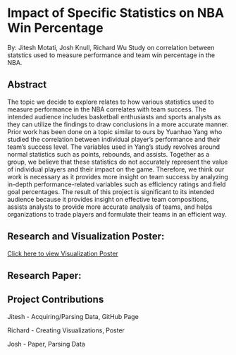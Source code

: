 # Impact of Specific Statistics on NBA Win Percentage
By: Jitesh Motati, Josh Knull, Richard Wu
Study on correlation between statstics used to measure performance and team win percentage in the NBA.

## Abstract
The topic we decide to explore relates to how various statistics used to measure performance in the NBA correlates with team success. The intended audience includes basketball enthusiasts and sports analysts as they can utilize the findings to draw conclusions in a more accurate manner. Prior work has been done on a topic similar to ours by Yuanhao Yang who studied the correlation between individual player’s performance and their team’s success level. The variables used in Yang’s study revolves around normal statistics such as points, rebounds, and assists. Together as a group, we believe that these statistics do not accurately represent the value of individual players and their impact on the game. Therefore, we think our work is necessary as it provides more insight on team success by analyzing in-depth performance-related variables such as efficiency ratings and field goal percentages. The result of this project is significant to its intended audience because it provides insight on effective team compositions, assists analysts to provide more accurate analysis of teams, and helps organizations to trade players and formulate their teams in an efficient way.

## Research and Visualization Poster:
[Click here to view Visualization Poster](https://github.com/jmotati/CGT270_Final_Project/blob/master/Final%20Poster%20(1).pdf)

## Research Paper:


## Project Contributions

Jitesh - Acquiring/Parsing Data, GitHub Page

Richard - Creating Visualizations, Poster

Josh - Paper, Parsing Data
